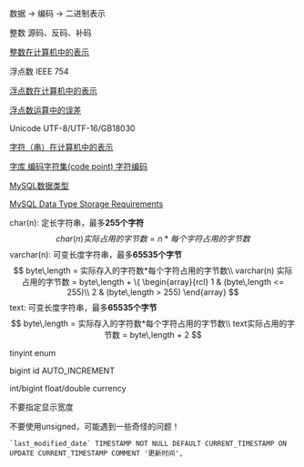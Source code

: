 数据 -> 编码 -> 二进制表示



整数 源码、反码、补码

[整数在计算机中的表示](<https://www.cnblogs.com/zhangziqiu/archive/2011/03/30/ComputerCode.html>)



浮点数 IEEE 754

[浮点数在计算机中的表示](<http://www.ruanyifeng.com/blog/2010/06/ieee_floating-point_representation.html>)

[浮点数运算中的误差](<https://www.cnblogs.com/xiongpq/archive/2010/05/17/1737747.html>)



Unicode UTF-8/UTF-16/GB18030

[字符（串）在计算机中的表示](<https://linux.cn/article-3500-1.html>)

[字库 编码字符集(code point) 字符编码 ](<https://linux.cn/article-5027-qqmail.html>)



[MySQL数据类型](<https://www.cnblogs.com/zbseoag/archive/2013/03/19/2970004.html>)

[MySQL Data Type Storage Requirements](<https://dev.mysql.com/doc/refman/8.0/en/storage-requirements.html>)

char(n): 定长字符串，最多**255个字符**
$$
char(n)实际占用的字节数 = n * 每个字符占用的字节数
$$
varchar(n): 可变长度字符串，最多**65535个字节**
$$
byte\,length = 实际存入的字符数*每个字符占用的字节数\\
varchar(n) 实际占用的字节数 = byte\,length + \{
\begin{array}{rcl}
1 & (byte\,length <= 255)\\
2 & (byte\,length > 255)
\end{array}
$$
text: 可变长度字符串，最多**65535个字节**
$$
byte\,length = 实际存入的字符数*每个字符占用的字节数\\
text实际占用的字节数 = byte\,length + 2
$$



tinyint enum

bigint id AUTO_INCREMENT

int/bigint float/double currency

不要指定显示宽度

不要使用unsigned，可能遇到一些奇怪的问题！



```
`last_modified_date` TIMESTAMP NOT NULL DEFAULT CURRENT_TIMESTAMP ON UPDATE CURRENT_TIMESTAMP COMMENT '更新时间',
```



